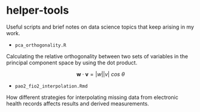 # helper-tools
Useful scripts and brief notes on data science topics that keep arising in my work. 

- `pca_orthogonality.R`

Calculating the relative orthogonality between two sets of variables in the principal component space by using the dot product.

$$
\mathbf{w} \cdot \mathbf{v} = |w||v|~cos~\theta
$$

- `pao2_fio2_interpolation.Rmd`
 
How different strategies for interpolating missing data from electronic health records affects results and derived measurements. 
